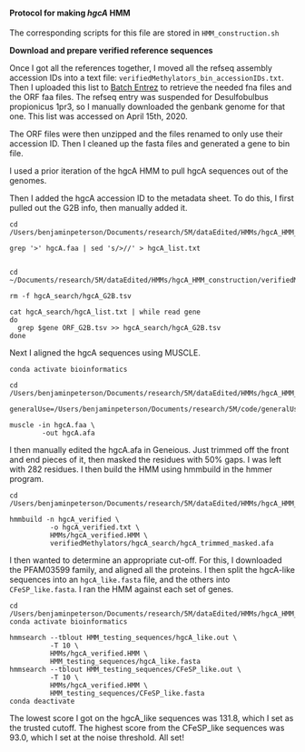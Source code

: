 #### Protocol for making *hgcA* HMM

The corresponding scripts for this file are stored in `HMM_construction.sh`

**Download and prepare verified reference sequences**

Once I got all the references together, I moved all the refseq assembly accession IDs into a text file: `verifiedMethylators_bin_accessionIDs.txt`.
Then I uploaded this list to [Batch Entrez](https://www.ncbi.nlm.nih.gov/sites/batchentrez) to retrieve the needed fna files and the ORF faa files.
The refseq entry was suspended for Desulfobulbus propionicus 1pr3, so I manually downloaded the genbank genome for that one.
This list was accessed on April 15th, 2020.

The ORF files were then unzipped and the files renamed to only use their accession ID.
Then I cleaned up the fasta files and generated a gene to bin file.

I used a prior iteration of the hgcA HMM to pull hgcA sequences out of the genomes.

Then I added the hgcA accession ID to the metadata sheet.
To do this, I first pulled out the G2B info, then manually added it.

```
cd /Users/benjaminpeterson/Documents/research/5M/dataEdited/HMMs/hgcA_HMM_construction/verifiedMethylators/hgcA_search

grep '>' hgcA.faa | sed 's/>//' > hgcA_list.txt


cd ~/Documents/research/5M/dataEdited/HMMs/hgcA_HMM_construction/verifiedMethylators

rm -f hgcA_search/hgcA_G2B.tsv

cat hgcA_search/hgcA_list.txt | while read gene
do
  grep $gene ORF_G2B.tsv >> hgcA_search/hgcA_G2B.tsv
done
```

Next I aligned the hgcA sequences using MUSCLE.

```
conda activate bioinformatics

cd /Users/benjaminpeterson/Documents/research/5M/dataEdited/HMMs/hgcA_HMM_construction/verifiedMethylators/hgcA_search

generalUse=/Users/benjaminpeterson/Documents/research/5M/code/generalUse

muscle -in hgcA.faa \
        -out hgcA.afa
```

I then manually edited the hgcA.afa in Geneious.
Just trimmed off the front and end pieces of it, then masked the residues with 50% gaps.
I was left with 282 residues.
I then build the HMM using hmmbuild in the hmmer program.

```
cd /Users/benjaminpeterson/Documents/research/5M/dataEdited/HMMs/hgcA_HMM_construction

hmmbuild -n hgcA_verified \
          -o hgcA_verified.txt \
          HMMs/hgcA_verified.HMM \
          verifiedMethylators/hgcA_search/hgcA_trimmed_masked.afa

```

I then wanted to determine an appropriate cut-off.
For this, I downloaded the PFAM03599 family, and aligned all the proteins.
I then split the hgcA-like sequences into an `hgcA_like.fasta` file, and the others into `CFeSP_like.fasta`.
I ran the HMM against each set of genes.

```
cd /Users/benjaminpeterson/Documents/research/5M/dataEdited/HMMs/hgcA_HMM_construction
conda activate bioinformatics

hmmsearch --tblout HMM_testing_sequences/hgcA_like.out \
          -T 10 \
          HMMs/hgcA_verified.HMM \
          HMM_testing_sequences/hgcA_like.fasta
hmmsearch --tblout HMM_testing_sequences/CFeSP_like.out \
          -T 10 \
          HMMs/hgcA_verified.HMM \
          HMM_testing_sequences/CFeSP_like.fasta
conda deactivate

```

The lowest score I got on the hgcA_like sequences was 131.8, which I set as the trusted cutoff.
The highest score from the CFeSP_like sequences was 93.0, which I set at the noise threshold.
All set!
